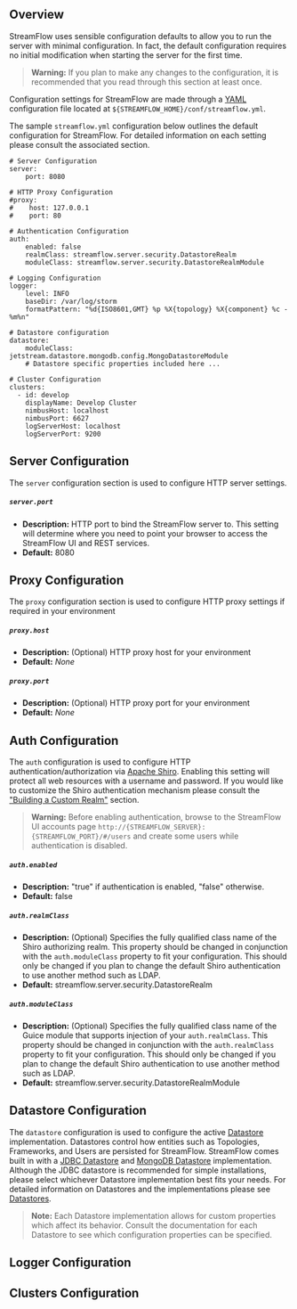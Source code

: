 ## Overview

StreamFlow uses sensible configuration defaults to allow you to run the server with minimal configuration.  In fact, the default configuration requires no initial modification when starting the server for the first time.  

> **Warning:** If you plan to make any changes to the configuration, it is recommended that you read through this section at least once.

Configuration settings for StreamFlow are made through a
[YAML](http://www.yaml.org/spec/1.2/spec.html) configuration file located at `${STREAMFLOW_HOME}/conf/streamflow.yml`.

The sample `streamflow.yml` configuration below outlines the default configuration for StreamFlow.  For detailed information on each setting please consult the associated section.

    # Server Configuration
    server:
        port: 8080

    # HTTP Proxy Configuration
    #proxy:
    #    host: 127.0.0.1
    #    port: 80

    # Authentication Configuration
    auth:
        enabled: false
        realmClass: streamflow.server.security.DatastoreRealm
        moduleClass: streamflow.server.security.DatastoreRealmModule

    # Logging Configuration
    logger:
        level: INFO
        baseDir: /var/log/storm
        formatPattern: "%d{ISO8601,GMT} %p %X{topology} %X{component} %c - %m%n"
		
    # Datastore configuration
    datastore:
        moduleClass: jetstream.datastore.mongodb.config.MongoDatastoreModule
        # Datastore specific properties included here ...

    # Cluster Configuration
    clusters:
      - id: develop
        displayName: Develop Cluster
        nimbusHost: localhost 
        nimbusPort: 6627 
        logServerHost: localhost
        logServerPort: 9200
   

## Server Configuration

The `server` configuration section is used to configure HTTP server settings.

##### `server.port`
- **Description:** HTTP port to bind the StreamFlow server to.  This setting will determine where you need to point your browser to access the StreamFlow UI and REST services. 
- **Default:** 8080


## Proxy Configuration

The `proxy` configuration section is used to configure HTTP proxy settings if required in your environment

##### `proxy.host`
- **Description:** (Optional) HTTP proxy host for your environment 
- **Default:** *None*

##### `proxy.port`
- **Description:** (Optional) HTTP proxy port for your environment 
- **Default:** *None*


## Auth Configuration

The `auth` configuration is used to configure HTTP authentication/authorization via [Apache Shiro](http://shiro.apache.org/).  Enabling this setting will protect all web resources  with a username and password.  If you would like to customize the Shiro authentication mechanism please consult the ["Building a Custom Realm"](Authentication#building-a-custom-realm) section.

> **Warning:** Before enabling authentication, browse to the StreamFlow UI accounts page `http://{STREAMFLOW_SERVER}:{STREAMFLOW_PORT}/#/users` and create some users while authentication is disabled.

##### `auth.enabled`
- **Description:** "true" if authentication is enabled, "false" otherwise. 
- **Default:** false

##### `auth.realmClass`
- **Description:** (Optional) Specifies the fully qualified class name of the Shiro authorizing realm.  This property should be changed in conjunction with the `auth.moduleClass` property to fit your configuration.  This should only be changed if you plan to change the default Shiro authentication to use another method such as LDAP.
- **Default:** streamflow.server.security.DatastoreRealm

##### `auth.moduleClass`
- **Description:** (Optional) Specifies the fully qualified class name of the Guice module that supports injection of your `auth.realmClass`.  This property should be changed in conjunction with the `auth.realmClass` property to fit your configuration.  This should only be changed if you plan to change the default Shiro authentication to use another method such as LDAP.
- **Default:** streamflow.server.security.DatastoreRealmModule


## Datastore Configuration

The `datastore` configuration is used to configure the active [Datastore](Datastores) implementation.  Datastores control how entities such as Topologies, Frameworks, and Users are persisted for StreamFlow.  StreamFlow comes built in with a [JDBC Datastore](Datastores#jdbc-datastore) and [MongoDB Datastore](Datastores#mongodb-datastore) implementation.  Although the JDBC datastore is recommended for simple installations, please select whichever Datastore implementation best fits your needs.  For detailed information on Datastores and the implementations please see [Datastores](Datastores).

> **Note:** Each Datastore implementation allows for custom properties which affect its behavior.  Consult the documentation for each Datastore to see which configuration properties can be specified.



## Logger Configuration


## Clusters Configuration